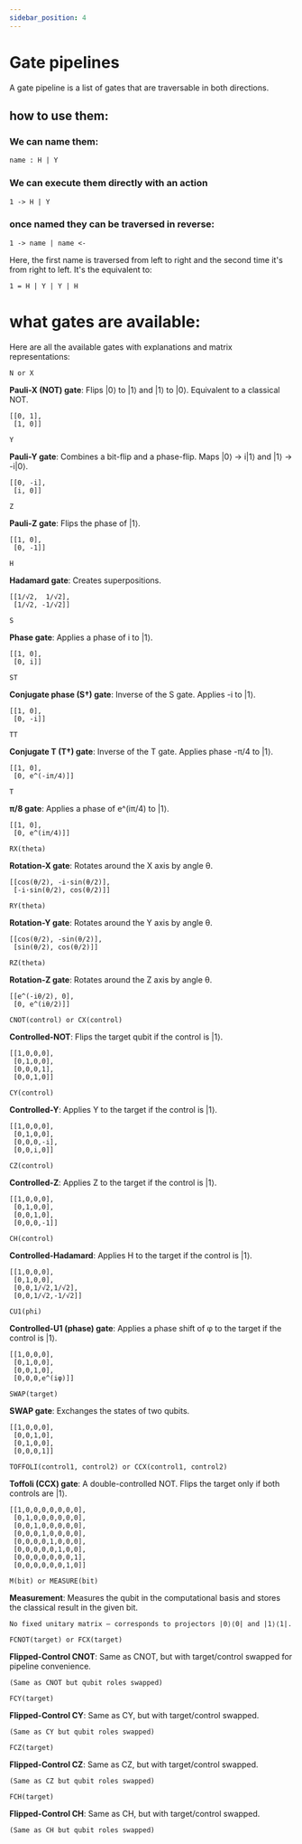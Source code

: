 ```yaml
---
sidebar_position: 4
---
```

# Gate pipelines

A gate pipeline is a list of gates that are traversable in both directions.

## how to use them:
### We can name them:
```
name : H | Y
```

### We can execute them directly with an action
```
1 -> H | Y
```

### once named they can be traversed in reverse:
```
1 -> name | name <-
```
Here, the first name is traversed from left to right and the second time it's from right to left. It's the equivalent to:
```
1 = H | Y | Y | H
```

# what gates are available:
Here are all the available gates with explanations and matrix representations:

```
N or X
```
**Pauli-X (NOT) gate**: Flips |0⟩ to |1⟩ and |1⟩ to |0⟩. Equivalent to a classical NOT.
```
[[0, 1],
 [1, 0]]
```

```
Y
```
**Pauli-Y gate**: Combines a bit-flip and a phase-flip. Maps |0⟩ → i|1⟩ and |1⟩ → -i|0⟩.
```
[[0, -i],
 [i, 0]]
```

```
Z
```
**Pauli-Z gate**: Flips the phase of |1⟩.
```
[[1, 0],
 [0, -1]]
```

```
H
```
**Hadamard gate**: Creates superpositions.
```
[[1/√2,  1/√2],
 [1/√2, -1/√2]]
```

```
S
```
**Phase gate**: Applies a phase of i to |1⟩.
```
[[1, 0],
 [0, i]]
```

```
ST
```
**Conjugate phase (S†) gate**: Inverse of the S gate. Applies -i to |1⟩.
```
[[1, 0],
 [0, -i]]
```

```
TT
```
**Conjugate T (T†) gate**: Inverse of the T gate. Applies phase -π/4 to |1⟩.
```
[[1, 0],
 [0, e^(-iπ/4)]]
```

```
T
```
**π/8 gate**: Applies a phase of e^(iπ/4) to |1⟩.
```
[[1, 0],
 [0, e^(iπ/4)]]
```

```
RX(theta)
```
**Rotation-X gate**: Rotates around the X axis by angle θ.
```
[[cos(θ/2), -i·sin(θ/2)],
 [-i·sin(θ/2), cos(θ/2)]]
```

```
RY(theta)
```
**Rotation-Y gate**: Rotates around the Y axis by angle θ.
```
[[cos(θ/2), -sin(θ/2)],
 [sin(θ/2), cos(θ/2)]]
```

```
RZ(theta)
```
**Rotation-Z gate**: Rotates around the Z axis by angle θ.
```
[[e^(-iθ/2), 0],
 [0, e^(iθ/2)]]
```

```
CNOT(control) or CX(control)
```
**Controlled-NOT**: Flips the target qubit if the control is |1⟩.
```
[[1,0,0,0],
 [0,1,0,0],
 [0,0,0,1],
 [0,0,1,0]]
```

```
CY(control)
```
**Controlled-Y**: Applies Y to the target if the control is |1⟩.
```
[[1,0,0,0],
 [0,1,0,0],
 [0,0,0,-i],
 [0,0,i,0]]
```

```
CZ(control)
```
**Controlled-Z**: Applies Z to the target if the control is |1⟩.
```
[[1,0,0,0],
 [0,1,0,0],
 [0,0,1,0],
 [0,0,0,-1]]
```

```
CH(control)
```
**Controlled-Hadamard**: Applies H to the target if the control is |1⟩.
```
[[1,0,0,0],
 [0,1,0,0],
 [0,0,1/√2,1/√2],
 [0,0,1/√2,-1/√2]]
```

```
CU1(phi)
```
**Controlled-U1 (phase) gate**: Applies a phase shift of φ to the target if the control is |1⟩.
```
[[1,0,0,0],
 [0,1,0,0],
 [0,0,1,0],
 [0,0,0,e^(iφ)]]
```

```
SWAP(target)
```
**SWAP gate**: Exchanges the states of two qubits.
```
[[1,0,0,0],
 [0,0,1,0],
 [0,1,0,0],
 [0,0,0,1]]
```

```
TOFFOLI(control1, control2) or CCX(control1, control2)
```
**Toffoli (CCX) gate**: A double-controlled NOT. Flips the target only if both controls are |1⟩.
```
[[1,0,0,0,0,0,0,0],
 [0,1,0,0,0,0,0,0],
 [0,0,1,0,0,0,0,0],
 [0,0,0,1,0,0,0,0],
 [0,0,0,0,1,0,0,0],
 [0,0,0,0,0,1,0,0],
 [0,0,0,0,0,0,0,1],
 [0,0,0,0,0,0,1,0]]
```

```
M(bit) or MEASURE(bit)
```
**Measurement**: Measures the qubit in the computational basis and stores the classical result in the given bit.
```
No fixed unitary matrix — corresponds to projectors |0⟩⟨0| and |1⟩⟨1|.
```

```
FCNOT(target) or FCX(target)
```
**Flipped-Control CNOT**: Same as CNOT, but with target/control swapped for pipeline convenience.
```
(Same as CNOT but qubit roles swapped)
```

```
FCY(target)
```
**Flipped-Control CY**: Same as CY, but with target/control swapped.
```
(Same as CY but qubit roles swapped)
```

```
FCZ(target)
```
**Flipped-Control CZ**: Same as CZ, but with target/control swapped.
```
(Same as CZ but qubit roles swapped)
```

```
FCH(target)
```
**Flipped-Control CH**: Same as CH, but with target/control swapped.
```
(Same as CH but qubit roles swapped)

